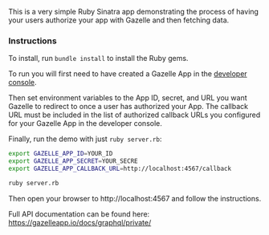 This is a very simple Ruby Sinatra app demonstrating the process of having your
users authorize your app with Gazelle and then fetching data.

### Instructions

To install, run `bundle install` to install the Ruby gems.

To run you will first need to have created a Gazelle App in the
[developer console](https://gazelleapp.io/developer).

Then set environment variables to the App ID, secret, and URL you want Gazelle
to redirect to once a user has authorized your App. The callback URL must be
included in the list of authorized callback URLs you configured for your
Gazelle App in the developer console.

Finally, run the demo with just `ruby server.rb`:

```bash
export GAZELLE_APP_ID=YOUR_ID
export GAZELLE_APP_SECRET=YOUR_SECRE
export GAZELLE_APP_CALLBACK_URL=http://localhost:4567/callback

ruby server.rb
```

Then open your browser to http://localhost:4567 and follow the instructions.

Full API documentation can be found here: https://gazelleapp.io/docs/graphql/private/
